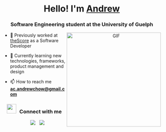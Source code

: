 <h1 align="center">Hello! I'm <a href="https://andrewchow.ca" target="blank">
Andrew</a></h1>
<h3 align="center">Software Engineering student at the University of Guelph</h3>



<a target="_blank" align="center">
  <img align="right" top="500" height="300" width="300" alt="GIF" src="https://media.giphy.com/media/YbXLZ6dymH758xSEbM/giphy.gif">
</a>


- 🔭 Previously worked at <a href="https://www.scoremediaandgaming.com/" target="blank">theScore</a> as a Software Developer

- 🌱 Currently learning new technologies, frameworks, product management and design

- 📫 How to reach me **ac.andrewchow@gmail.com**

<h3 align="center" > <img src="https://media.giphy.com/media/iY8CRBdQXODJSCERIr/giphy.gif" width="30" height="30" style="margin-right: 10px;">Connect with me </h3>

<p align="center">

 <div align="center"  class="icons-social" style="margin-left: 10px;">
        <a style="margin-left: 10px;"  target="_blank" href="https://www.linkedin.com/in/acandrewchow/">
			<img src="https://img.icons8.com/doodle/40/000000/linkedin--v2.png"></a>
        <a style="margin-left: 10px;" target="_blank" href="https://github.com/acandrewchow">
		<img src="https://img.icons8.com/doodle/40/000000/github--v1.png"></a>

